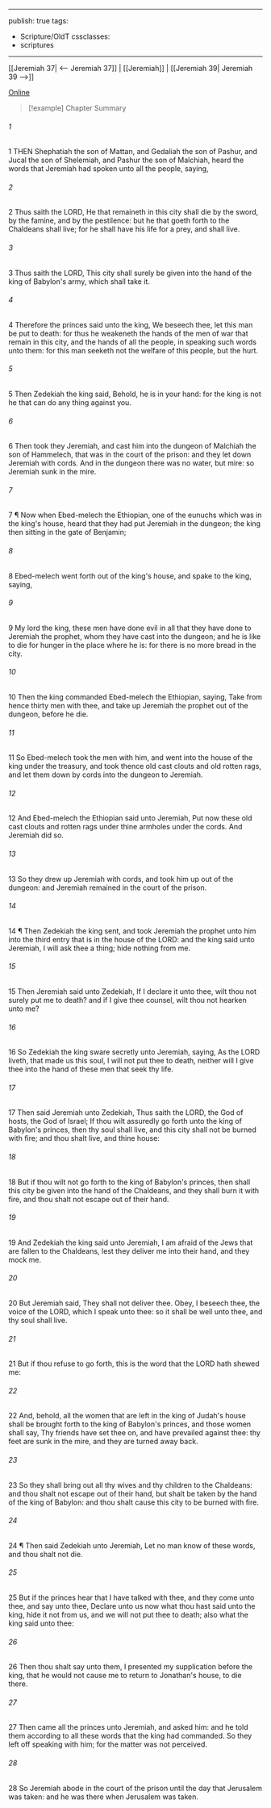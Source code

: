 

---
publish: true
tags:
  - Scripture/OldT
cssclasses:
  - scriptures
---
[[Jeremiah 37| <-- Jeremiah 37]] | [[Jeremiah]] | [[Jeremiah 39| Jeremiah 39 -->]]

[Online](https://churchofjesuschrist.org/study/scriptures/ot/jer/38?lang=eng)

>[!example] Chapter Summary
>
###### 1
1 THEN Shephatiah the son of Mattan, and Gedaliah the son of Pashur, and Jucal the son of Shelemiah, and Pashur the son of Malchiah, heard the words that Jeremiah had spoken unto all the people, saying,
###### 2
2 Thus saith the LORD, He that remaineth in this city shall die by the sword, by the famine, and by the pestilence: but he that goeth forth to the Chaldeans shall live; for he shall have his life for a prey, and shall live.
###### 3
3 Thus saith the LORD, This city shall surely be given into the hand of the king of Babylon's army, which shall take it.
###### 4
4 Therefore the princes said unto the king, We beseech thee, let this man be put to death: for thus he weakeneth the hands of the men of war that remain in this city, and the hands of all the people, in speaking such words unto them: for this man seeketh not the welfare of this people, but the hurt.
###### 5
5 Then Zedekiah the king said, Behold, he is in your hand: for the king is not he that can do any thing against you.
###### 6
6 Then took they Jeremiah, and cast him into the dungeon of Malchiah the son of Hammelech, that was in the court of the prison: and they let down Jeremiah with cords.  And in the dungeon there was no water, but mire: so Jeremiah sunk in the mire.
###### 7
7 ¶ Now when Ebed-melech the Ethiopian, one of the eunuchs which was in the king's house, heard that they had put Jeremiah in the dungeon; the king then sitting in the gate of Benjamin;
###### 8
8 Ebed-melech went forth out of the king's house, and spake to the king, saying,
###### 9
9 My lord the king, these men have done evil in all that they have done to Jeremiah the prophet, whom they have cast into the dungeon; and he is like to die for hunger in the place where he is: for there is no more bread in the city.
###### 10
10 Then the king commanded Ebed-melech the Ethiopian, saying, Take from hence thirty men with thee, and take up Jeremiah the prophet out of the dungeon, before he die.
###### 11
11 So Ebed-melech took the men with him, and went into the house of the king under the treasury, and took thence old cast clouts and old rotten rags, and let them down by cords into the dungeon to Jeremiah.
###### 12
12 And Ebed-melech the Ethiopian said unto Jeremiah, Put now these old cast clouts and rotten rags under thine armholes under the cords.  And Jeremiah did so.
###### 13
13 So they drew up Jeremiah with cords, and took him up out of the dungeon: and Jeremiah remained in the court of the prison.
###### 14
14 ¶ Then Zedekiah the king sent, and took Jeremiah the prophet unto him into the third entry that is in the house of the LORD: and the king said unto Jeremiah, I will ask thee a thing; hide nothing from me.
###### 15
15 Then Jeremiah said unto Zedekiah, If I declare it unto thee, wilt thou not surely put me to death?  and if I give thee counsel, wilt thou not hearken unto me?
###### 16
16 So Zedekiah the king sware secretly unto Jeremiah, saying, As the LORD liveth, that made us this soul, I will not put thee to death, neither will I give thee into the hand of these men that seek thy life.
###### 17
17 Then said Jeremiah unto Zedekiah, Thus saith the LORD, the God of hosts, the God of Israel; If thou wilt assuredly go forth unto the king of Babylon's princes, then thy soul shall live, and this city shall not be burned with fire; and thou shalt live, and thine house:
###### 18
18 But if thou wilt not go forth to the king of Babylon's princes, then shall this city be given into the hand of the Chaldeans, and they shall burn it with fire, and thou shalt not escape out of their hand.
###### 19
19 And Zedekiah the king said unto Jeremiah, I am afraid of the Jews that are fallen to the Chaldeans, lest they deliver me into their hand, and they mock me.
###### 20
20 But Jeremiah said, They shall not deliver thee.  Obey, I beseech thee, the voice of the LORD, which I speak unto thee: so it shall be well unto thee, and thy soul shall live.
###### 21
21 But if thou refuse to go forth, this is the word that the LORD hath shewed me:
###### 22
22 And, behold, all the women that are left in the king of Judah's house shall be brought forth to the king of Babylon's princes, and those women shall say, Thy friends have set thee on, and have prevailed against thee: thy feet are sunk in the mire, and they are turned away back.
###### 23
23 So they shall bring out all thy wives and thy children to the Chaldeans: and thou shalt not escape out of their hand, but shalt be taken by the hand of the king of Babylon: and thou shalt cause this city to be burned with fire.
###### 24
24 ¶ Then said Zedekiah unto Jeremiah, Let no man know of these words, and thou shalt not die.
###### 25
25 But if the princes hear that I have talked with thee, and they come unto thee, and say unto thee, Declare unto us now what thou hast said unto the king, hide it not from us, and we will not put thee to death; also what the king said unto thee:
###### 26
26 Then thou shalt say unto them, I presented my supplication before the king, that he would not cause me to return to Jonathan's house, to die there.
###### 27
27 Then came all the princes unto Jeremiah, and asked him: and he told them according to all these words that the king had commanded.  So they left off speaking with him; for the matter was not perceived.
###### 28
28 So Jeremiah abode in the court of the prison until the day that Jerusalem was taken: and he was there when Jerusalem was taken.



